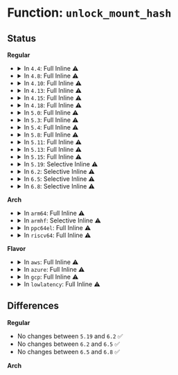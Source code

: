 # Function: <code>unlock_mount_hash</code>

## Status
<b>Regular</b>
<ul>
<li>
<details>
<summary>In <code>4.4</code>: Full Inline ⚠️</summary>

**Collision:** Unique Static

**Inline:** Full

**Transformation:** False

**Instances:**

```
In fs/namespace.c (ffffffff8122bbcc)
Location: fs/mount.h:115
Inline: True
Inline callers:
  - fs/namespace.c:may_umount
  - fs/namespace.c:mark_mounts_for_expiry
  - fs/namespace.c:vfs_kern_mount
  - fs/namespace.c:clone_mnt
  - fs/namespace.c:may_umount_tree
  - fs/namespace.c:do_umount
  - fs/namespace.c:do_umount
  - fs/namespace.c:do_umount
  - fs/namespace.c:sb_prepare_remount_readonly
  - fs/namespace.c:attach_recursive_mnt
  - fs/namespace.c:attach_recursive_mnt
  - fs/namespace.c:__detach_mounts
  - fs/namespace.c:copy_tree
  - fs/namespace.c:copy_tree
  - fs/namespace.c:drop_collected_mounts
  - fs/namespace.c:do_mount
  - fs/namespace.c:do_mount
  - fs/namespace.c:do_mount
  - fs/namespace.c:do_mount
  - fs/namespace.c:do_mount
  - fs/namespace.c:SyS_pivot_root
```
</details>
</li>
<li>
<details>
<summary>In <code>4.8</code>: Full Inline ⚠️</summary>

**Collision:** Unique Static

**Inline:** Full

**Transformation:** False

**Instances:**

```
In fs/namespace.c (ffffffff812587f5)
Location: fs/mount.h:115
Inline: True
Inline callers:
  - fs/namespace.c:SyS_pivot_root
  - fs/namespace.c:do_mount
  - fs/namespace.c:do_mount
  - fs/namespace.c:do_mount
  - fs/namespace.c:do_mount
  - fs/namespace.c:do_mount
  - fs/namespace.c:mark_mounts_for_expiry
  - fs/namespace.c:attach_recursive_mnt
  - fs/namespace.c:attach_recursive_mnt
  - fs/namespace.c:drop_collected_mounts
  - fs/namespace.c:copy_tree
  - fs/namespace.c:copy_tree
  - fs/namespace.c:__detach_mounts
  - fs/namespace.c:do_umount
  - fs/namespace.c:do_umount
  - fs/namespace.c:do_umount
  - fs/namespace.c:may_umount
  - fs/namespace.c:may_umount_tree
  - fs/namespace.c:clone_mnt
  - fs/namespace.c:vfs_kern_mount
  - fs/namespace.c:sb_prepare_remount_readonly
```
</details>
</li>
<li>
<details>
<summary>In <code>4.10</code>: Full Inline ⚠️</summary>

**Collision:** Unique Static

**Inline:** Full

**Transformation:** False

**Instances:**

```
In fs/namespace.c (ffffffff8126bcb3)
Location: fs/mount.h:123
Inline: True
Inline callers:
  - fs/namespace.c:SyS_pivot_root
  - fs/namespace.c:do_mount
  - fs/namespace.c:do_mount
  - fs/namespace.c:do_mount
  - fs/namespace.c:do_mount
  - fs/namespace.c:do_mount
  - fs/namespace.c:mark_mounts_for_expiry
  - fs/namespace.c:attach_recursive_mnt
  - fs/namespace.c:attach_recursive_mnt
  - fs/namespace.c:drop_collected_mounts
  - fs/namespace.c:copy_tree
  - fs/namespace.c:copy_tree
  - fs/namespace.c:__detach_mounts
  - fs/namespace.c:do_umount
  - fs/namespace.c:do_umount
  - fs/namespace.c:do_umount
  - fs/namespace.c:may_umount
  - fs/namespace.c:may_umount_tree
  - fs/namespace.c:clone_mnt
  - fs/namespace.c:vfs_kern_mount
  - fs/namespace.c:sb_prepare_remount_readonly
```
</details>
</li>
<li>
<details>
<summary>In <code>4.13</code>: Full Inline ⚠️</summary>

**Collision:** Unique Static

**Inline:** Full

**Transformation:** False

**Instances:**

```
In fs/namespace.c (ffffffff81279495)
Location: fs/mount.h:124
Inline: True
Inline callers:
  - fs/namespace.c:SyS_pivot_root
  - fs/namespace.c:do_mount
  - fs/namespace.c:do_mount
  - fs/namespace.c:do_mount
  - fs/namespace.c:do_mount
  - fs/namespace.c:do_mount
  - fs/namespace.c:mark_mounts_for_expiry
  - fs/namespace.c:attach_recursive_mnt
  - fs/namespace.c:attach_recursive_mnt
  - fs/namespace.c:drop_collected_mounts
  - fs/namespace.c:copy_tree
  - fs/namespace.c:copy_tree
  - fs/namespace.c:__detach_mounts
  - fs/namespace.c:do_umount
  - fs/namespace.c:do_umount
  - fs/namespace.c:do_umount
  - fs/namespace.c:may_umount
  - fs/namespace.c:may_umount_tree
  - fs/namespace.c:clone_mnt
  - fs/namespace.c:sb_prepare_remount_readonly
```
</details>
</li>
<li>
<details>
<summary>In <code>4.15</code>: Full Inline ⚠️</summary>

**Collision:** Unique Static

**Inline:** Full

**Transformation:** False

**Instances:**

```
In fs/namespace.c (ffffffff8129bed5)
Location: fs/mount.h:125
Inline: True
Inline callers:
  - fs/namespace.c:SyS_pivot_root
  - fs/namespace.c:do_mount
  - fs/namespace.c:do_mount
  - fs/namespace.c:do_mount
  - fs/namespace.c:do_mount
  - fs/namespace.c:do_mount
  - fs/namespace.c:mark_mounts_for_expiry
  - fs/namespace.c:attach_recursive_mnt
  - fs/namespace.c:attach_recursive_mnt
  - fs/namespace.c:drop_collected_mounts
  - fs/namespace.c:copy_tree
  - fs/namespace.c:copy_tree
  - fs/namespace.c:__detach_mounts
  - fs/namespace.c:do_umount
  - fs/namespace.c:do_umount
  - fs/namespace.c:do_umount
  - fs/namespace.c:may_umount
  - fs/namespace.c:clone_mnt
  - fs/namespace.c:sb_prepare_remount_readonly
```
</details>
</li>
<li>
<details>
<summary>In <code>4.18</code>: Full Inline ⚠️</summary>

**Collision:** Unique Static

**Inline:** Full

**Transformation:** False

**Instances:**

```
In fs/namespace.c (ffffffff812c1ff8)
Location: fs/mount.h:125
Inline: True
Inline callers:
  - fs/namespace.c:__ia32_sys_pivot_root
  - fs/namespace.c:__x64_sys_pivot_root
  - fs/namespace.c:do_mount
  - fs/namespace.c:do_mount
  - fs/namespace.c:do_mount
  - fs/namespace.c:do_mount
  - fs/namespace.c:do_mount
  - fs/namespace.c:mark_mounts_for_expiry
  - fs/namespace.c:attach_recursive_mnt
  - fs/namespace.c:attach_recursive_mnt
  - fs/namespace.c:drop_collected_mounts
  - fs/namespace.c:copy_tree
  - fs/namespace.c:copy_tree
  - fs/namespace.c:ksys_umount
  - fs/namespace.c:ksys_umount
  - fs/namespace.c:ksys_umount
  - fs/namespace.c:__detach_mounts
  - fs/namespace.c:may_umount
  - fs/namespace.c:clone_mnt
  - fs/namespace.c:sb_prepare_remount_readonly
```
</details>
</li>
<li>
<details>
<summary>In <code>5.0</code>: Full Inline ⚠️</summary>

**Collision:** Unique Static

**Inline:** Full

**Transformation:** False

**Instances:**

```
In fs/namespace.c (ffffffff812d7298)
Location: fs/mount.h:125
Inline: True
Inline callers:
  - fs/namespace.c:__ia32_sys_pivot_root
  - fs/namespace.c:__x64_sys_pivot_root
  - fs/namespace.c:do_mount
  - fs/namespace.c:do_mount
  - fs/namespace.c:do_mount
  - fs/namespace.c:do_mount
  - fs/namespace.c:mark_mounts_for_expiry
  - fs/namespace.c:attach_recursive_mnt
  - fs/namespace.c:attach_recursive_mnt
  - fs/namespace.c:drop_collected_mounts
  - fs/namespace.c:copy_tree
  - fs/namespace.c:copy_tree
  - fs/namespace.c:ksys_umount
  - fs/namespace.c:ksys_umount
  - fs/namespace.c:ksys_umount
  - fs/namespace.c:__detach_mounts
  - fs/namespace.c:may_umount
  - fs/namespace.c:clone_mnt
  - fs/namespace.c:sb_prepare_remount_readonly
```
</details>
</li>
<li>
<details>
<summary>In <code>5.3</code>: Full Inline ⚠️</summary>

**Collision:** Unique Static

**Inline:** Full

**Transformation:** False

**Instances:**

```
In fs/namespace.c (ffffffff812f56fa)
Location: fs/mount.h:127
Inline: True
Inline callers:
  - fs/namespace.c:__ia32_sys_pivot_root
  - fs/namespace.c:__x64_sys_pivot_root
  - fs/namespace.c:copy_mnt_ns
  - fs/namespace.c:do_mount
  - fs/namespace.c:do_mount
  - fs/namespace.c:do_mount
  - fs/namespace.c:do_mount
  - fs/namespace.c:mark_mounts_for_expiry
  - fs/namespace.c:open_detached_copy
  - fs/namespace.c:attach_recursive_mnt
  - fs/namespace.c:attach_recursive_mnt
  - fs/namespace.c:drop_collected_mounts
  - fs/namespace.c:dissolve_on_fput
  - fs/namespace.c:copy_tree
  - fs/namespace.c:copy_tree
  - fs/namespace.c:ksys_umount
  - fs/namespace.c:ksys_umount
  - fs/namespace.c:ksys_umount
  - fs/namespace.c:__detach_mounts
  - fs/namespace.c:may_umount
  - fs/namespace.c:mntput_no_expire
  - fs/namespace.c:mntput_no_expire
  - fs/namespace.c:clone_mnt
  - fs/namespace.c:vfs_create_mount
  - fs/namespace.c:sb_prepare_remount_readonly
```
</details>
</li>
<li>
<details>
<summary>In <code>5.4</code>: Full Inline ⚠️</summary>

**Collision:** Unique Static

**Inline:** Full

**Transformation:** False

**Instances:**

```
In fs/namespace.c (ffffffff8130727a)
Location: fs/mount.h:127
Inline: True
Inline callers:
  - fs/namespace.c:__ia32_sys_pivot_root
  - fs/namespace.c:__x64_sys_pivot_root
  - fs/namespace.c:copy_mnt_ns
  - fs/namespace.c:do_mount
  - fs/namespace.c:do_mount
  - fs/namespace.c:do_mount
  - fs/namespace.c:do_mount
  - fs/namespace.c:mark_mounts_for_expiry
  - fs/namespace.c:open_detached_copy
  - fs/namespace.c:attach_recursive_mnt
  - fs/namespace.c:attach_recursive_mnt
  - fs/namespace.c:drop_collected_mounts
  - fs/namespace.c:dissolve_on_fput
  - fs/namespace.c:copy_tree
  - fs/namespace.c:copy_tree
  - fs/namespace.c:ksys_umount
  - fs/namespace.c:ksys_umount
  - fs/namespace.c:ksys_umount
  - fs/namespace.c:__detach_mounts
  - fs/namespace.c:may_umount
  - fs/namespace.c:mntput_no_expire
  - fs/namespace.c:mntput_no_expire
  - fs/namespace.c:clone_mnt
  - fs/namespace.c:vfs_create_mount
  - fs/namespace.c:sb_prepare_remount_readonly
```
</details>
</li>
<li>
<details>
<summary>In <code>5.8</code>: Full Inline ⚠️</summary>

**Collision:** Unique Static

**Inline:** Full

**Transformation:** False

**Instances:**

```
In fs/namespace.c (ffffffff81340ad8)
Location: fs/mount.h:133
Inline: True
Inline callers:
  - fs/namespace.c:__do_sys_pivot_root
  - fs/namespace.c:copy_mnt_ns
  - fs/namespace.c:do_mount
  - fs/namespace.c:do_mount
  - fs/namespace.c:mark_mounts_for_expiry
  - fs/namespace.c:do_move_mount
  - fs/namespace.c:do_reconfigure_mnt
  - fs/namespace.c:do_reconfigure_mnt
  - fs/namespace.c:do_reconfigure_mnt
  - fs/namespace.c:open_detached_copy
  - fs/namespace.c:attach_recursive_mnt
  - fs/namespace.c:attach_recursive_mnt
  - fs/namespace.c:dissolve_on_fput
  - fs/namespace.c:copy_tree
  - fs/namespace.c:copy_tree
  - fs/namespace.c:__detach_mounts
  - fs/namespace.c:do_umount
  - fs/namespace.c:do_umount
  - fs/namespace.c:do_umount
  - fs/namespace.c:may_umount
  - fs/namespace.c:may_umount_tree
  - fs/namespace.c:mntput_no_expire
  - fs/namespace.c:mntput_no_expire
  - fs/namespace.c:clone_mnt
  - fs/namespace.c:vfs_create_mount
  - fs/namespace.c:sb_prepare_remount_readonly
```
</details>
</li>
<li>
<details>
<summary>In <code>5.11</code>: Full Inline ⚠️</summary>

**Collision:** Unique Static

**Inline:** Full

**Transformation:** False

**Instances:**

```
In fs/namespace.c (ffffffff8134cb68)
Location: fs/mount.h:132
Inline: True
Inline callers:
  - fs/namespace.c:__do_sys_pivot_root
  - fs/namespace.c:copy_mnt_ns
  - fs/namespace.c:path_mount
  - fs/namespace.c:path_mount
  - fs/namespace.c:mark_mounts_for_expiry
  - fs/namespace.c:do_move_mount
  - fs/namespace.c:do_reconfigure_mnt
  - fs/namespace.c:do_reconfigure_mnt
  - fs/namespace.c:do_reconfigure_mnt
  - fs/namespace.c:open_detached_copy
  - fs/namespace.c:attach_recursive_mnt
  - fs/namespace.c:attach_recursive_mnt
  - fs/namespace.c:dissolve_on_fput
  - fs/namespace.c:copy_tree
  - fs/namespace.c:copy_tree
  - fs/namespace.c:__detach_mounts
  - fs/namespace.c:do_umount
  - fs/namespace.c:do_umount
  - fs/namespace.c:do_umount
  - fs/namespace.c:may_umount
  - fs/namespace.c:may_umount_tree
  - fs/namespace.c:mntput_no_expire
  - fs/namespace.c:mntput_no_expire
  - fs/namespace.c:mntput_no_expire
  - fs/namespace.c:clone_mnt
  - fs/namespace.c:vfs_create_mount
  - fs/namespace.c:sb_prepare_remount_readonly
```
</details>
</li>
<li>
<details>
<summary>In <code>5.13</code>: Full Inline ⚠️</summary>

**Collision:** Unique Static

**Inline:** Full

**Transformation:** False

**Instances:**

```
In fs/namespace.c (ffffffff81353750)
Location: fs/namespace.c:105
Inline: True
Inline callers:
  - fs/namespace.c:__do_sys_pivot_root
  - fs/namespace.c:copy_mnt_ns
  - fs/namespace.c:path_mount
  - fs/namespace.c:path_mount
  - fs/namespace.c:path_mount
  - fs/namespace.c:path_mount
  - fs/namespace.c:mark_mounts_for_expiry
  - fs/namespace.c:do_move_mount
  - fs/namespace.c:__do_sys_open_tree
  - fs/namespace.c:attach_recursive_mnt
  - fs/namespace.c:attach_recursive_mnt
  - fs/namespace.c:dissolve_on_fput
  - fs/namespace.c:copy_tree
  - fs/namespace.c:copy_tree
  - fs/namespace.c:__detach_mounts
  - fs/namespace.c:do_umount
  - fs/namespace.c:do_umount
  - fs/namespace.c:do_umount
  - fs/namespace.c:may_umount
  - fs/namespace.c:may_umount_tree
  - fs/namespace.c:mntput_no_expire
  - fs/namespace.c:mntput_no_expire
  - fs/namespace.c:mntput_no_expire
  - fs/namespace.c:clone_mnt
  - fs/namespace.c:vfs_create_mount
  - fs/namespace.c:sb_prepare_remount_readonly
```
</details>
</li>
<li>
<details>
<summary>In <code>5.15</code>: Full Inline ⚠️</summary>

**Collision:** Unique Static

**Inline:** Full

**Transformation:** False

**Instances:**

```
In fs/namespace.c (ffffffff813a1ba0)
Location: fs/namespace.c:105
Inline: True
Inline callers:
  - fs/namespace.c:__do_sys_pivot_root
  - fs/namespace.c:copy_mnt_ns
  - fs/namespace.c:path_mount
  - fs/namespace.c:path_mount
  - fs/namespace.c:path_mount
  - fs/namespace.c:path_mount
  - fs/namespace.c:mark_mounts_for_expiry
  - fs/namespace.c:do_move_mount
  - fs/namespace.c:do_set_group
  - fs/namespace.c:__do_sys_open_tree
  - fs/namespace.c:attach_recursive_mnt
  - fs/namespace.c:attach_recursive_mnt
  - fs/namespace.c:dissolve_on_fput
  - fs/namespace.c:copy_tree
  - fs/namespace.c:copy_tree
  - fs/namespace.c:__detach_mounts
  - fs/namespace.c:do_umount
  - fs/namespace.c:do_umount
  - fs/namespace.c:do_umount
  - fs/namespace.c:may_umount
  - fs/namespace.c:may_umount_tree
  - fs/namespace.c:mntput_no_expire
  - fs/namespace.c:mntput_no_expire
  - fs/namespace.c:mntput_no_expire
  - fs/namespace.c:clone_mnt
  - fs/namespace.c:vfs_create_mount
  - fs/namespace.c:sb_prepare_remount_readonly
```
</details>
</li>
<li>
<details>
<summary>In <code>5.19</code>: Selective Inline ⚠️</summary>

```c
void unlock_mount_hash();
```

**Collision:** Unique Static

**Inline:** Selective

**Transformation:** False

**Instances:**

```
In fs/namespace.c (ffffffff81424f08)
Location: fs/namespace.c:106
Inline: True
Inline callers:
  - fs/namespace.c:copy_mnt_ns
  - fs/namespace.c:path_mount
  - fs/namespace.c:path_mount
  - fs/namespace.c:path_mount
  - fs/namespace.c:path_mount
  - fs/namespace.c:mark_mounts_for_expiry
  - fs/namespace.c:do_move_mount
  - fs/namespace.c:do_set_group
  - fs/namespace.c:open_detached_copy
  - fs/namespace.c:attach_recursive_mnt
  - fs/namespace.c:attach_recursive_mnt
  - fs/namespace.c:dissolve_on_fput
  - fs/namespace.c:copy_tree
  - fs/namespace.c:copy_tree
  - fs/namespace.c:__detach_mounts
  - fs/namespace.c:do_umount
  - fs/namespace.c:do_umount
  - fs/namespace.c:do_umount
  - fs/namespace.c:may_umount
  - fs/namespace.c:may_umount_tree
  - fs/namespace.c:mntput_no_expire
  - fs/namespace.c:mntput_no_expire
  - fs/namespace.c:clone_mnt
  - fs/namespace.c:vfs_create_mount
  - fs/namespace.c:sb_prepare_remount_readonly
Direct callers:
  - fs/namespace.c:__do_sys_pivot_root
```
**Symbols:**

```
ffffffff8141cd90-ffffffff8141cdaf: unlock_mount_hash (STB_LOCAL)
```
</details>
</li>
<li>
<details>
<summary>In <code>6.2</code>: Selective Inline ⚠️</summary>

```c
void unlock_mount_hash();
```

**Collision:** Unique Static

**Inline:** Selective

**Transformation:** False

**Instances:**

```
In fs/namespace.c (ffffffff814b1646)
Location: fs/namespace.c:123
Inline: True
Inline callers:
  - fs/namespace.c:copy_mnt_ns
  - fs/namespace.c:path_mount
  - fs/namespace.c:path_mount
  - fs/namespace.c:path_mount
  - fs/namespace.c:path_mount
  - fs/namespace.c:mark_mounts_for_expiry
  - fs/namespace.c:do_move_mount
  - fs/namespace.c:do_set_group
  - fs/namespace.c:open_detached_copy
  - fs/namespace.c:attach_recursive_mnt
  - fs/namespace.c:attach_recursive_mnt
  - fs/namespace.c:dissolve_on_fput
  - fs/namespace.c:copy_tree
  - fs/namespace.c:copy_tree
  - fs/namespace.c:__detach_mounts
  - fs/namespace.c:do_umount
  - fs/namespace.c:do_umount
  - fs/namespace.c:do_umount
  - fs/namespace.c:may_umount
  - fs/namespace.c:may_umount_tree
  - fs/namespace.c:mntput_no_expire
  - fs/namespace.c:mntput_no_expire
  - fs/namespace.c:clone_mnt
  - fs/namespace.c:vfs_create_mount
  - fs/namespace.c:__legitimize_mnt
  - fs/namespace.c:__legitimize_mnt
  - fs/namespace.c:sb_prepare_remount_readonly
Direct callers:
  - fs/namespace.c:__do_sys_pivot_root
```
**Symbols:**

```
ffffffff814a8f90-ffffffff814a8faf: unlock_mount_hash (STB_LOCAL)
```
</details>
</li>
<li>
<details>
<summary>In <code>6.5</code>: Selective Inline ⚠️</summary>

```c
void unlock_mount_hash();
```

**Collision:** Unique Static

**Inline:** Selective

**Transformation:** False

**Instances:**

```
In fs/namespace.c (ffffffff814e6686)
Location: fs/namespace.c:107
Inline: True
Inline callers:
  - fs/namespace.c:copy_mnt_ns
  - fs/namespace.c:path_mount
  - fs/namespace.c:path_mount
  - fs/namespace.c:path_mount
  - fs/namespace.c:path_mount
  - fs/namespace.c:mark_mounts_for_expiry
  - fs/namespace.c:do_move_mount
  - fs/namespace.c:do_set_group
  - fs/namespace.c:open_detached_copy
  - fs/namespace.c:attach_recursive_mnt
  - fs/namespace.c:attach_recursive_mnt
  - fs/namespace.c:dissolve_on_fput
  - fs/namespace.c:copy_tree
  - fs/namespace.c:copy_tree
  - fs/namespace.c:__detach_mounts
  - fs/namespace.c:do_umount
  - fs/namespace.c:do_umount
  - fs/namespace.c:do_umount
  - fs/namespace.c:may_umount
  - fs/namespace.c:may_umount_tree
  - fs/namespace.c:mntput_no_expire
  - fs/namespace.c:mntput_no_expire
  - fs/namespace.c:clone_mnt
  - fs/namespace.c:vfs_create_mount
  - fs/namespace.c:__legitimize_mnt
  - fs/namespace.c:__legitimize_mnt
  - fs/namespace.c:sb_prepare_remount_readonly
Direct callers:
  - fs/namespace.c:__do_sys_pivot_root
```
**Symbols:**

```
ffffffff814ddf60-ffffffff814ddf7f: unlock_mount_hash (STB_LOCAL)
```
</details>
</li>
<li>
<details>
<summary>In <code>6.8</code>: Selective Inline ⚠️</summary>

```c
void unlock_mount_hash();
```

**Collision:** Unique Static

**Inline:** Selective

**Transformation:** False

**Instances:**

```
In fs/namespace.c (ffffffff8151a4c2)
Location: fs/namespace.c:111
Inline: True
Inline callers:
  - fs/namespace.c:copy_mnt_ns
  - fs/namespace.c:path_mount
  - fs/namespace.c:path_mount
  - fs/namespace.c:path_mount
  - fs/namespace.c:path_mount
  - fs/namespace.c:mark_mounts_for_expiry
  - fs/namespace.c:do_move_mount
  - fs/namespace.c:do_set_group
  - fs/namespace.c:open_detached_copy
  - fs/namespace.c:attach_recursive_mnt
  - fs/namespace.c:attach_recursive_mnt
  - fs/namespace.c:dissolve_on_fput
  - fs/namespace.c:copy_tree
  - fs/namespace.c:copy_tree
  - fs/namespace.c:__detach_mounts
  - fs/namespace.c:do_umount
  - fs/namespace.c:do_umount
  - fs/namespace.c:do_umount
  - fs/namespace.c:may_umount
  - fs/namespace.c:may_umount_tree
  - fs/namespace.c:mntput_no_expire
  - fs/namespace.c:mntput_no_expire
  - fs/namespace.c:clone_mnt
  - fs/namespace.c:vfs_create_mount
  - fs/namespace.c:__legitimize_mnt
  - fs/namespace.c:__legitimize_mnt
  - fs/namespace.c:sb_prepare_remount_readonly
Direct callers:
  - fs/namespace.c:__do_sys_pivot_root
```
**Symbols:**

```
ffffffff815109b0-ffffffff815109cf: unlock_mount_hash (STB_LOCAL)
```
</details>
</li>
</ul>
<b>Arch</b>
<ul>
<li>
<details>
<summary>In <code>arm64</code>: Full Inline ⚠️</summary>

**Collision:** Unique Static

**Inline:** Full

**Transformation:** False

**Instances:**

```
In fs/namespace.c (ffff8000103baae8)
Location: fs/mount.h:127
Inline: True
Inline callers:
  - fs/namespace.c:__arm64_sys_pivot_root
  - fs/namespace.c:copy_mnt_ns
  - fs/namespace.c:do_mount
  - fs/namespace.c:do_mount
  - fs/namespace.c:do_mount
  - fs/namespace.c:do_mount
  - fs/namespace.c:mark_mounts_for_expiry
  - fs/namespace.c:__arm64_sys_open_tree
  - fs/namespace.c:attach_recursive_mnt
  - fs/namespace.c:attach_recursive_mnt
  - fs/namespace.c:drop_collected_mounts
  - fs/namespace.c:dissolve_on_fput
  - fs/namespace.c:copy_tree
  - fs/namespace.c:copy_tree
  - fs/namespace.c:ksys_umount
  - fs/namespace.c:ksys_umount
  - fs/namespace.c:ksys_umount
  - fs/namespace.c:__detach_mounts
  - fs/namespace.c:may_umount
  - fs/namespace.c:mntput_no_expire
  - fs/namespace.c:mntput_no_expire
  - fs/namespace.c:clone_mnt
  - fs/namespace.c:vfs_create_mount
  - fs/namespace.c:sb_prepare_remount_readonly
```
</details>
</li>
<li>
<details>
<summary>In <code>armhf</code>: Selective Inline ⚠️</summary>

```c
void unlock_mount_hash();
```

**Collision:** Unique Static

**Inline:** Selective

**Transformation:** False

**Instances:**

```
In fs/namespace.c (c0597c24)
Location: fs/mount.h:127
Inline: True
Inline callers:
  - fs/namespace.c:copy_mnt_ns
  - fs/namespace.c:do_mount
  - fs/namespace.c:do_mount
  - fs/namespace.c:do_mount
  - fs/namespace.c:do_mount
  - fs/namespace.c:mark_mounts_for_expiry
  - fs/namespace.c:do_move_mount
  - fs/namespace.c:set_mount_attributes
  - fs/namespace.c:__se_sys_open_tree
  - fs/namespace.c:attach_recursive_mnt
  - fs/namespace.c:attach_recursive_mnt
  - fs/namespace.c:drop_collected_mounts
  - fs/namespace.c:dissolve_on_fput
  - fs/namespace.c:copy_tree
  - fs/namespace.c:copy_tree
  - fs/namespace.c:__detach_mounts
  - fs/namespace.c:do_umount
  - fs/namespace.c:do_umount
  - fs/namespace.c:do_umount
  - fs/namespace.c:may_umount
  - fs/namespace.c:mntput_no_expire
  - fs/namespace.c:mntput_no_expire
  - fs/namespace.c:clone_mnt
  - fs/namespace.c:vfs_create_mount
  - fs/namespace.c:sb_prepare_remount_readonly
Direct callers:
  - fs/namespace.c:__se_sys_pivot_root
```
**Symbols:**

```
c0592454-c0592494: unlock_mount_hash (STB_LOCAL)
```
</details>
</li>
<li>
<details>
<summary>In <code>ppc64el</code>: Full Inline ⚠️</summary>

**Collision:** Unique Static

**Inline:** Full

**Transformation:** False

**Instances:**

```
In fs/namespace.c (c0000000004b836c)
Location: fs/mount.h:127
Inline: True
Inline callers:
  - fs/namespace.c:__se_sys_pivot_root
  - fs/namespace.c:copy_mnt_ns
  - fs/namespace.c:do_mount
  - fs/namespace.c:do_mount
  - fs/namespace.c:do_mount
  - fs/namespace.c:do_mount
  - fs/namespace.c:mark_mounts_for_expiry
  - fs/namespace.c:__se_sys_open_tree
  - fs/namespace.c:attach_recursive_mnt
  - fs/namespace.c:attach_recursive_mnt
  - fs/namespace.c:drop_collected_mounts
  - fs/namespace.c:dissolve_on_fput
  - fs/namespace.c:copy_tree
  - fs/namespace.c:copy_tree
  - fs/namespace.c:ksys_umount
  - fs/namespace.c:ksys_umount
  - fs/namespace.c:ksys_umount
  - fs/namespace.c:__detach_mounts
  - fs/namespace.c:may_umount
  - fs/namespace.c:may_umount_tree
  - fs/namespace.c:mntput_no_expire
  - fs/namespace.c:mntput_no_expire
  - fs/namespace.c:mntput_no_expire
  - fs/namespace.c:clone_mnt
  - fs/namespace.c:vfs_create_mount
  - fs/namespace.c:sb_prepare_remount_readonly
```
</details>
</li>
<li>
<details>
<summary>In <code>riscv64</code>: Full Inline ⚠️</summary>

**Collision:** Unique Static

**Inline:** Full

**Transformation:** False

**Instances:**

```
In fs/namespace.c (ffffffe00027cf1a)
Location: fs/mount.h:127
Inline: True
Inline callers:
  - fs/namespace.c:__se_sys_pivot_root
  - fs/namespace.c:copy_mnt_ns
  - fs/namespace.c:do_mount
  - fs/namespace.c:do_mount
  - fs/namespace.c:do_mount
  - fs/namespace.c:do_mount
  - fs/namespace.c:mark_mounts_for_expiry
  - fs/namespace.c:__se_sys_open_tree
  - fs/namespace.c:attach_recursive_mnt
  - fs/namespace.c:attach_recursive_mnt
  - fs/namespace.c:drop_collected_mounts
  - fs/namespace.c:dissolve_on_fput
  - fs/namespace.c:copy_tree
  - fs/namespace.c:copy_tree
  - fs/namespace.c:ksys_umount
  - fs/namespace.c:ksys_umount
  - fs/namespace.c:ksys_umount
  - fs/namespace.c:__detach_mounts
  - fs/namespace.c:may_umount
  - fs/namespace.c:mntput_no_expire
  - fs/namespace.c:mntput_no_expire
  - fs/namespace.c:mntput_no_expire
  - fs/namespace.c:clone_mnt
  - fs/namespace.c:vfs_create_mount
  - fs/namespace.c:sb_prepare_remount_readonly
```
</details>
</li>
</ul>
<b>Flavor</b>
<ul>
<li>
<details>
<summary>In <code>aws</code>: Full Inline ⚠️</summary>

**Collision:** Unique Static

**Inline:** Full

**Transformation:** False

**Instances:**

```
In fs/namespace.c (ffffffff812ff85a)
Location: fs/mount.h:127
Inline: True
Inline callers:
  - fs/namespace.c:__ia32_sys_pivot_root
  - fs/namespace.c:__x64_sys_pivot_root
  - fs/namespace.c:copy_mnt_ns
  - fs/namespace.c:do_mount
  - fs/namespace.c:do_mount
  - fs/namespace.c:do_mount
  - fs/namespace.c:do_mount
  - fs/namespace.c:mark_mounts_for_expiry
  - fs/namespace.c:open_detached_copy
  - fs/namespace.c:attach_recursive_mnt
  - fs/namespace.c:attach_recursive_mnt
  - fs/namespace.c:drop_collected_mounts
  - fs/namespace.c:dissolve_on_fput
  - fs/namespace.c:copy_tree
  - fs/namespace.c:copy_tree
  - fs/namespace.c:ksys_umount
  - fs/namespace.c:ksys_umount
  - fs/namespace.c:ksys_umount
  - fs/namespace.c:__detach_mounts
  - fs/namespace.c:may_umount
  - fs/namespace.c:mntput_no_expire
  - fs/namespace.c:mntput_no_expire
  - fs/namespace.c:clone_mnt
  - fs/namespace.c:vfs_create_mount
  - fs/namespace.c:sb_prepare_remount_readonly
```
</details>
</li>
<li>
<details>
<summary>In <code>azure</code>: Full Inline ⚠️</summary>

**Collision:** Unique Static

**Inline:** Full

**Transformation:** False

**Instances:**

```
In fs/namespace.c (ffffffff812f047a)
Location: fs/mount.h:127
Inline: True
Inline callers:
  - fs/namespace.c:__ia32_sys_pivot_root
  - fs/namespace.c:__x64_sys_pivot_root
  - fs/namespace.c:copy_mnt_ns
  - fs/namespace.c:do_mount
  - fs/namespace.c:do_mount
  - fs/namespace.c:do_mount
  - fs/namespace.c:do_mount
  - fs/namespace.c:mark_mounts_for_expiry
  - fs/namespace.c:open_detached_copy
  - fs/namespace.c:attach_recursive_mnt
  - fs/namespace.c:attach_recursive_mnt
  - fs/namespace.c:drop_collected_mounts
  - fs/namespace.c:dissolve_on_fput
  - fs/namespace.c:copy_tree
  - fs/namespace.c:copy_tree
  - fs/namespace.c:ksys_umount
  - fs/namespace.c:ksys_umount
  - fs/namespace.c:ksys_umount
  - fs/namespace.c:__detach_mounts
  - fs/namespace.c:may_umount
  - fs/namespace.c:mntput_no_expire
  - fs/namespace.c:mntput_no_expire
  - fs/namespace.c:clone_mnt
  - fs/namespace.c:vfs_create_mount
  - fs/namespace.c:sb_prepare_remount_readonly
```
</details>
</li>
<li>
<details>
<summary>In <code>gcp</code>: Full Inline ⚠️</summary>

**Collision:** Unique Static

**Inline:** Full

**Transformation:** False

**Instances:**

```
In fs/namespace.c (ffffffff812fd64a)
Location: fs/mount.h:127
Inline: True
Inline callers:
  - fs/namespace.c:__ia32_sys_pivot_root
  - fs/namespace.c:__x64_sys_pivot_root
  - fs/namespace.c:copy_mnt_ns
  - fs/namespace.c:do_mount
  - fs/namespace.c:do_mount
  - fs/namespace.c:do_mount
  - fs/namespace.c:do_mount
  - fs/namespace.c:mark_mounts_for_expiry
  - fs/namespace.c:open_detached_copy
  - fs/namespace.c:attach_recursive_mnt
  - fs/namespace.c:attach_recursive_mnt
  - fs/namespace.c:drop_collected_mounts
  - fs/namespace.c:dissolve_on_fput
  - fs/namespace.c:copy_tree
  - fs/namespace.c:copy_tree
  - fs/namespace.c:ksys_umount
  - fs/namespace.c:ksys_umount
  - fs/namespace.c:ksys_umount
  - fs/namespace.c:__detach_mounts
  - fs/namespace.c:may_umount
  - fs/namespace.c:mntput_no_expire
  - fs/namespace.c:mntput_no_expire
  - fs/namespace.c:clone_mnt
  - fs/namespace.c:vfs_create_mount
  - fs/namespace.c:sb_prepare_remount_readonly
```
</details>
</li>
<li>
<details>
<summary>In <code>lowlatency</code>: Full Inline ⚠️</summary>

**Collision:** Unique Static

**Inline:** Full

**Transformation:** False

**Instances:**

```
In fs/namespace.c (ffffffff8130e9a8)
Location: fs/mount.h:127
Inline: True
Inline callers:
  - fs/namespace.c:__ia32_sys_pivot_root
  - fs/namespace.c:__x64_sys_pivot_root
  - fs/namespace.c:copy_mnt_ns
  - fs/namespace.c:do_mount
  - fs/namespace.c:do_mount
  - fs/namespace.c:do_mount
  - fs/namespace.c:do_mount
  - fs/namespace.c:mark_mounts_for_expiry
  - fs/namespace.c:open_detached_copy
  - fs/namespace.c:attach_recursive_mnt
  - fs/namespace.c:attach_recursive_mnt
  - fs/namespace.c:drop_collected_mounts
  - fs/namespace.c:dissolve_on_fput
  - fs/namespace.c:copy_tree
  - fs/namespace.c:copy_tree
  - fs/namespace.c:ksys_umount
  - fs/namespace.c:ksys_umount
  - fs/namespace.c:ksys_umount
  - fs/namespace.c:__detach_mounts
  - fs/namespace.c:may_umount
  - fs/namespace.c:mntput_no_expire
  - fs/namespace.c:mntput_no_expire
  - fs/namespace.c:clone_mnt
  - fs/namespace.c:vfs_create_mount
  - fs/namespace.c:sb_prepare_remount_readonly
```
</details>
</li>
</ul>

## Differences
<b>Regular</b>
<ul>
<li>
No changes between <code>5.19</code> and <code>6.2</code> ✅
</li>
<li>
No changes between <code>6.2</code> and <code>6.5</code> ✅
</li>
<li>
No changes between <code>6.5</code> and <code>6.8</code> ✅
</li>
</ul>
<b>Arch</b>
<ul>
</ul>
